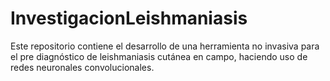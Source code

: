 # InvestigacionLeishmaniasis
Este repositorio contiene el desarrollo de una herramienta no invasiva para el pre diagnóstico de leishmaniasis cutánea en campo, haciendo uso de redes neuronales convolucionales.
